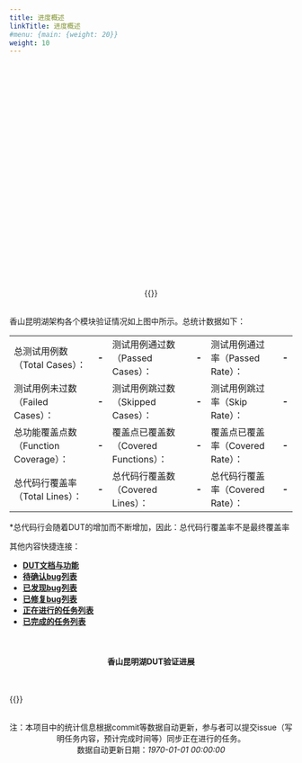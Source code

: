 ```yaml
---
title: 进度概述
linkTitle: 进度概述
#menu: {main: {weight: 20}}
weight: 10
---
```


<script src="../js/echarts.min.js"></script>
<script src="../js/chart_meta.js"></script>
<script>
function update_charts(data_url){
    show_meta_chart("meta_chart", data_url)
    updateDUTestStatus(data_url)
}
</script>

<div id="meta_chart" style="width: 100%;height:400px;"></div>
<div style="text-align: center; width: 100%;">
{{<list-report  baseurl="../data/reports" label="当前版本：" detail="查看测试报告" id="index" onchange="update_charts">}}
</div>
<br>


香山昆明湖架构各个模块验证情况如上图中所示。总统计数据如下：
<table>
    <ol>
    <tr>
        <td>总测试用例数（Total Cases）：</td>
        <td  style="text-align: left; font-weight: bold;"><em id="em_id_report_cases_toal">-</em></td>
        <td>测试用例通过数（Passed Cases）：</td>
        <td  style="text-align: left; font-weight: bold;"><em id="em_id_report_cases_pass">-</em></td>
        <td>测试用例通过率（Passed Rate）：</td>
        <td  style="text-align: left; font-weight: bold;"><em id="em_id_report_cases_prate">-</em></td>
    </tr>
    <tr>
        <td>测试用例未过数（Failed Cases）：</td>
        <td  style="text-align: left; font-weight: bold;"><em id="em_id_report_cases_fail">-</em></td>
        <td>测试用例跳过数（Skipped Cases）：</td>
        <td  style="text-align: left; font-weight: bold;"><em id="em_id_report_cases_skip">-</em></td>
        <td>测试用例跳过率（Skip Rate）：</td>
        <td  style="text-align: left; font-weight: bold;"><em id="em_id_report_cases_srate">-</em></td>
    </tr>
    <tr>
        <td>总功能覆盖点数（Function Coverage）：</td>
        <td  style="text-align: left; font-weight: bold;"><em id="em_id_report_function_total">-</em></td>
        <td>覆盖点已覆盖数（Covered Functions）：</td>
        <td  style="text-align: left; font-weight: bold;"><em id="em_id_report_function_cover">-</em></td>
        <td>覆盖点已覆盖率（Covered Rate）：</td>
        <td  style="text-align: left; font-weight: bold;"><em id="em_id_report_function_rate">-</em></td>
    </tr>
    <tr>
        <td>总代码行覆盖率（Total Lines）：</td>
        <td  style="text-align: left; font-weight: bold;"><em id="em_id_report_line_total">-</em></td>
        <td>总代码行覆盖数（Covered Lines）：</td>
        <td  style="text-align: left; font-weight: bold;"><em id="em_id_report_line_cover">-</em></td>
        <td>总代码行覆盖率（Covered Rate）：</td>
        <td  style="text-align: left; font-weight: bold;"><em id="em_id_report_line_rate">-</em></td>
    </tr>
    </ol>
</table>

*总代码行会随着DUT的增加而不断增加，因此：总代码行覆盖率不是最终覆盖率


其他内容快捷连接：

- **[DUT文档与功能](https://open-verify.cc/UnityChipForXiangShan/)**
- **[待确认bug列表](https://github.com/XS-MLVP/UnityChipForXiangShan/labels/bugc)**
- **[已发现bug列表](https://github.com/XS-MLVP/UnityChipForXiangShan/labels/bug)**
- **[已修复bug列表](https://github.com/XS-MLVP/UnityChipForXiangShan/labels/bugfixed)**
- **[正在进行的任务列表](https://github.com/XS-MLVP/UnityChipForXiangShan/labels/task)**
- **[已完成的任务列表](https://github.com/XS-MLVP/UnityChipForXiangShan/labels/taskdone)**

<br>
<div style="text-align: center; width: 100%;">
<h4>香山昆明湖DUT验证进展</h4>
</div>
<br>

{{<list-dut-test-status>}}

<div style="text-align: center; width: 100%;">
<br>
注：本项目中的统计信息根据commit等数据自动更新，参与者可以提交issue（写明任务内容，预计完成时间等）同步正在进行的任务。<br>
数据自动更新日期：<em id="em_id_report_date">1970-01-01 00:00:00</em>
</div>
